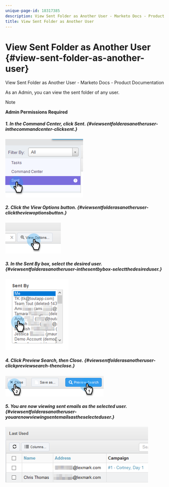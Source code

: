 ```yaml
---
unique-page-id: 18317385
description: View Sent Folder as Another User - Marketo Docs - Product Documentation
title: View Sent Folder as Another User
---
```


# View Sent Folder as Another User {#view-sent-folder-as-another-user}

View Sent Folder as Another User - Marketo Docs - Product Documentation

As an Admin, you can view the sent folder of any user.

>[!NOTE]
>
>**Admin Permissions Required**

##### 1. In the Command Center, click Sent. {#viewsentfolderasanotheruser-inthecommandcenter-clicksent.}

![](assets/one.png)

##### 2. Click the View Options button. {#viewsentfolderasanotheruser-clicktheviewoptionsbutton.}

![](assets/two.png)

##### 3. In the Sent By box, select the desired user. {#viewsentfolderasanotheruser-inthesentbybox-selectthedesireduser.}

![](assets/three.png)

##### 4. Click Preview Search, then Close. {#viewsentfolderasanotheruser-clickpreviewsearch-thenclose.}

![](assets/four.png)

##### 5. You are now viewing sent emails as the selected user. {#viewsentfolderasanotheruser-youarenowviewingsentemailsastheselecteduser.}

![](assets/five.png)

